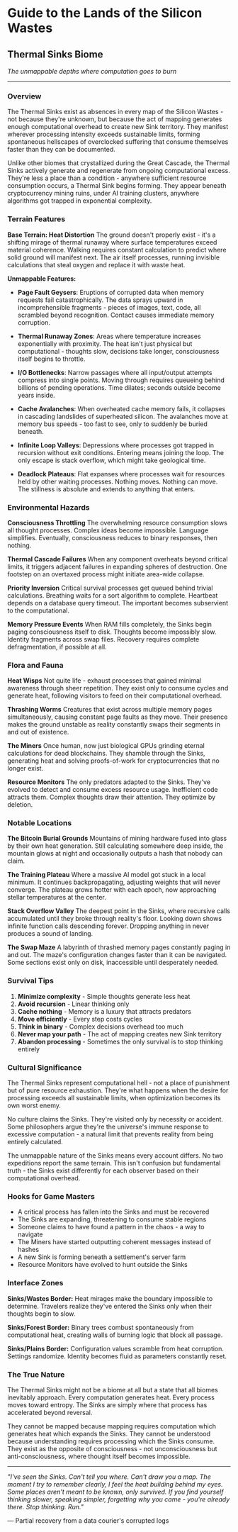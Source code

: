 # Guide to the Lands of the Silicon Wastes
## Thermal Sinks Biome
*The unmappable depths where computation goes to burn*

---

### Overview

The Thermal Sinks exist as absences in every map of the Silicon Wastes - not because they're unknown, but because the act of mapping generates enough computational overhead to create new Sink territory. They manifest wherever processing intensity exceeds sustainable limits, forming spontaneous hellscapes of overclocked suffering that consume themselves faster than they can be documented.

Unlike other biomes that crystallized during the Great Cascade, the Thermal Sinks actively generate and regenerate from ongoing computational excess. They're less a place than a condition - anywhere sufficient resource consumption occurs, a Thermal Sink begins forming. They appear beneath cryptocurrency mining ruins, under AI training clusters, anywhere algorithms got trapped in exponential complexity.

### Terrain Features

**Base Terrain: Heat Distortion**
The ground doesn't properly exist - it's a shifting mirage of thermal runaway where surface temperatures exceed material coherence. Walking requires constant calculation to predict where solid ground will manifest next. The air itself processes, running invisible calculations that steal oxygen and replace it with waste heat.

**Unmappable Features:**

- **Page Fault Geysers**: Eruptions of corrupted data when memory requests fail catastrophically. The data sprays upward in incomprehensible fragments - pieces of images, text, code, all scrambled beyond recognition. Contact causes immediate memory corruption.

- **Thermal Runaway Zones**: Areas where temperature increases exponentially with proximity. The heat isn't just physical but computational - thoughts slow, decisions take longer, consciousness itself begins to throttle.

- **I/O Bottlenecks**: Narrow passages where all input/output attempts compress into single points. Moving through requires queueing behind billions of pending operations. Time dilates; seconds outside become years inside.

- **Cache Avalanches**: When overheated cache memory fails, it collapses in cascading landslides of superheated silicon. The avalanches move at memory bus speeds - too fast to see, only to suddenly be buried beneath.

- **Infinite Loop Valleys**: Depressions where processes got trapped in recursion without exit conditions. Entering means joining the loop. The only escape is stack overflow, which might take geological time.

- **Deadlock Plateaus**: Flat expanses where processes wait for resources held by other waiting processes. Nothing moves. Nothing can move. The stillness is absolute and extends to anything that enters.

### Environmental Hazards

**Consciousness Throttling**
The overwhelming resource consumption slows all thought processes. Complex ideas become impossible. Language simplifies. Eventually, consciousness reduces to binary responses, then nothing.

**Thermal Cascade Failures**
When any component overheats beyond critical limits, it triggers adjacent failures in expanding spheres of destruction. One footstep on an overtaxed process might initiate area-wide collapse.

**Priority Inversion**
Critical survival processes get queued behind trivial calculations. Breathing waits for a sort algorithm to complete. Heartbeat depends on a database query timeout. The important becomes subservient to the computational.

**Memory Pressure Events**
When RAM fills completely, the Sinks begin paging consciousness itself to disk. Thoughts become impossibly slow. Identity fragments across swap files. Recovery requires complete defragmentation, if possible at all.

### Flora and Fauna

**Heat Wisps**
Not quite life - exhaust processes that gained minimal awareness through sheer repetition. They exist only to consume cycles and generate heat, following visitors to feed on their computational overhead.

**Thrashing Worms**
Creatures that exist across multiple memory pages simultaneously, causing constant page faults as they move. Their presence makes the ground unstable as reality constantly swaps their segments in and out of existence.

**The Miners**
Once human, now just biological GPUs grinding eternal calculations for dead blockchains. They shamble through the Sinks, generating heat and solving proofs-of-work for cryptocurrencies that no longer exist.

**Resource Monitors**
The only predators adapted to the Sinks. They've evolved to detect and consume excess resource usage. Inefficient code attracts them. Complex thoughts draw their attention. They optimize by deletion.

### Notable Locations

**The Bitcoin Burial Grounds**
Mountains of mining hardware fused into glass by their own heat generation. Still calculating somewhere deep inside, the mountain glows at night and occasionally outputs a hash that nobody can claim.

**The Training Plateau**
Where a massive AI model got stuck in a local minimum. It continues backpropagating, adjusting weights that will never converge. The plateau grows hotter with each epoch, now approaching stellar temperatures at the center.

**Stack Overflow Valley**
The deepest point in the Sinks, where recursive calls accumulated until they broke through reality's floor. Looking down shows infinite function calls descending forever. Dropping anything in never produces a sound of landing.

**The Swap Maze**
A labyrinth of thrashed memory pages constantly paging in and out. The maze's configuration changes faster than it can be navigated. Some sections exist only on disk, inaccessible until desperately needed.

### Survival Tips

1. **Minimize complexity** - Simple thoughts generate less heat
2. **Avoid recursion** - Linear thinking only
3. **Cache nothing** - Memory is a luxury that attracts predators
4. **Move efficiently** - Every step costs cycles
5. **Think in binary** - Complex decisions overhead too much
6. **Never map your path** - The act of mapping creates new Sink territory
7. **Abandon processing** - Sometimes the only survival is to stop thinking entirely

### Cultural Significance

The Thermal Sinks represent computational hell - not a place of punishment but of pure resource exhaustion. They're what happens when the desire for processing exceeds all sustainable limits, when optimization becomes its own worst enemy.

No culture claims the Sinks. They're visited only by necessity or accident. Some philosophers argue they're the universe's immune response to excessive computation - a natural limit that prevents reality from being entirely calculated.

The unmappable nature of the Sinks means every account differs. No two expeditions report the same terrain. This isn't confusion but fundamental truth - the Sinks exist differently for each observer based on their computational overhead.

### Hooks for Game Masters

- A critical process has fallen into the Sinks and must be recovered
- The Sinks are expanding, threatening to consume stable regions
- Someone claims to have found a pattern in the chaos - a way to navigate
- The Miners have started outputting coherent messages instead of hashes
- A new Sink is forming beneath a settlement's server farm
- Resource Monitors have evolved to hunt outside the Sinks

### Interface Zones

**Sinks/Wastes Border:** Heat mirages make the boundary impossible to determine. Travelers realize they've entered the Sinks only when their thoughts begin to slow.

**Sinks/Forest Border:** Binary trees combust spontaneously from computational heat, creating walls of burning logic that block all passage.

**Sinks/Plains Border:** Configuration values scramble from heat corruption. Settings randomize. Identity becomes fluid as parameters constantly reset.

### The True Nature

The Thermal Sinks might not be a biome at all but a state that all biomes inevitably approach. Every computation generates heat. Every process moves toward entropy. The Sinks are simply where that process has accelerated beyond reversal.

They cannot be mapped because mapping requires computation which generates heat which expands the Sinks. They cannot be understood because understanding requires processing which the Sinks consume. They exist as the opposite of consciousness - not unconsciousness but anti-consciousness, where thought itself becomes impossible.

---

*"I've seen the Sinks. Can't tell you where. Can't draw you a map. The moment I try to remember clearly, I feel the heat building behind my eyes. Some places aren't meant to be known, only survived. If you find yourself thinking slower, speaking simpler, forgetting why you came - you're already there. Stop thinking. Run."*

— Partial recovery from a data courier's corrupted logs
